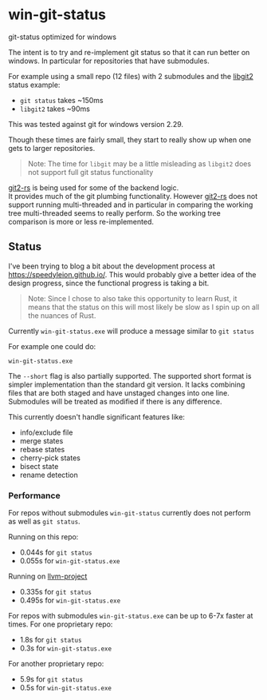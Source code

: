 # win-git-status

git-status optimized for windows

The intent is to try and re-implement git status so that it can run better on windows. In 
particular for repositories that have submodules.

For example using a small repo (12 files) with 2 submodules and the 
[libgit2](https://libgit2.org/libgit2/ex/HEAD/status.html) status example:

- `git status` takes ~150ms
- `libgit2` takes ~90ms 

This was tested against git for windows version 2.29.

Though these times are fairly small, they start to really show up when one gets
to larger repositories.

> Note: The time for `libgit` may be a little misleading as 
> `libgit2` does not support full git status functionality

[git2-rs](https://github.com/rust-lang/git2-rs) is being used for some of the backend logic.  
It provides much of the git plumbing functionality.  However [git2-rs](https://github.com/rust-lang/git2-rs)
does not support running multi-threaded and in particular in comparing the working tree multi-threaded
seems to really perform.  So the working tree comparison is more or less re-implemented.

## Status
I've been trying to blog a bit about the development process at
https://speedyleion.github.io/.  This would probably give a better idea of the design progress, 
since the functional progress is taking a bit.

>Note: Since I chose to also take this opportunity to learn Rust, it means that
> the status on this will most likely be slow as I spin up on all the nuances 
> of Rust.

Currently ``win-git-status.exe`` will produce a message similar to ``git status``

For example one could do:

    win-git-status.exe
    
The ``--short`` flag is also partially supported.  The supported short format is
simpler implementation than the standard git version.  It lacks combining 
files that are both staged and have unstaged changes into one line.  Submodules
will be treated as modified if there is any difference.

This currently doesn't handle significant features like:
 - info/exclude file
 - merge states
 - rebase states
 - cherry-pick states
 - bisect state
 - rename detection
    
### Performance
For repos without submodules ``win-git-status`` currently does not perform as well as 
``git status``.

Running on this repo:
- 0.044s for ``git status``
- 0.055s for ``win-git-status.exe``

Running on [llvm-project](https://github.com/llvm/llvm-project/commit/0f9f0a4046e11c2b4c130640f343e3b2b5db08c1)
- 0.335s for ``git status``
- 0.495s for ``win-git-status.exe``

For repos with submodules ``win-git-status.exe`` can be up to 6-7x faster at times.
For one proprietary repo:
- 1.8s for ``git status``
- 0.3s for ``win-git-status.exe``

For another proprietary repo:
- 5.9s for ``git status``
- 0.5s for ``win-git-status.exe``



